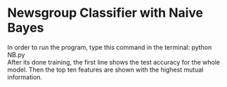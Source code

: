 # Newsgroup Classifier with Naive Bayes 
In order to run the program, type this command in the terminal:
python NB.py    
After its done training, the first line shows the test accuracy for the whole model.
Then the top ten features are shown with the highest mutual information. 
